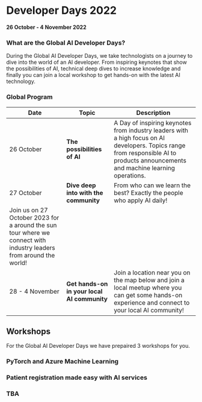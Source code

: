 # Developer Days 2022

**26 October - 4 November 2022**


### What are the Global AI Developer Days?
During the Global AI Developer Days, we take technologists on a journey to dive into the world of an AI developer. From inspiring keynotes that show the possibilities of AI, technical deep dives to increase knowledge and finally you can join a local workshop to get hands-on with the latest AI technology.


### Global Program

| Date | Topic | Description| 
| --- | --- | --- |
| 26 October | **The possibilities of AI** | A Day of inspiring keynotes from industry leaders with a high focus on AI developers. Topics range from responsible AI to products announcements and machine learning operations. |
| 27 October | **Dive deep into with the community** | From who can we learn the best? Exactly the people who apply AI daily! 
Join us on 27 October 2023 for a around the sun tour where we connect with industry leaders from around the world! |
| 28 - 4 November | **Get hands-on in your local AI community** | Join a location near you on the map below and join a local meetup where you can get some hands-on experience and connect to your local AI community! |


## Workshops
For the Global AI Developer Days we have prepaired 3 workshops for you.


### PyTorch and Azure Machine Learning


### Patient registration made easy with AI services

### TBA



